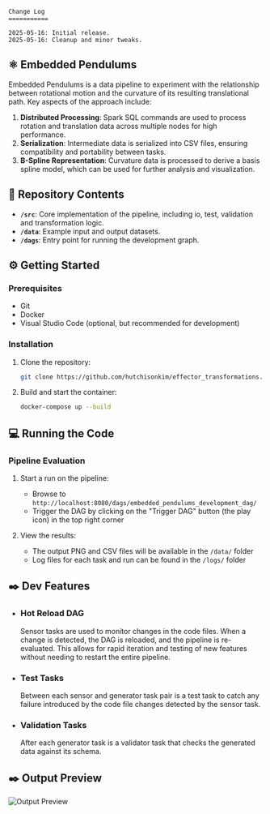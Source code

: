 

    Change Log
    ===========

    2025-05-16: Initial release.
    2025-05-16: Cleanup and minor tweaks.


## ⚛️ Embedded Pendulums


Embedded Pendulums is a data pipeline to experiment with the relationship between rotational motion and the curvature of its resulting translational path. Key aspects of the approach include:

1. **Distributed Processing**: Spark SQL commands are used to process rotation and translation data across multiple nodes for high performance.
2. **Serialization**: Intermediate data is serialized into CSV files, ensuring compatibility and portability between tasks.
3. **B-Spline Representation**: Curvature data is processed to derive a basis spline model, which can be used for further analysis and visualization.


## 📂 Repository Contents

- **`/src`**: Core implementation of the pipeline, including io, test, validation and transformation logic.
- **`/data`**: Example input and output datasets.
- **`/dags`**: Entry point for running the development graph.


## ⚙️ Getting Started

### Prerequisites

- Git
- Docker
- Visual Studio Code (optional, but recommended for development)

### Installation

1. Clone the repository:
   ~~~bash
   git clone https://github.com/hutchisonkim/effector_transformations.git
   ~~~

2. Build and start the container:
   ~~~bash
   docker-compose up --build
   ~~~

## 💻 Running the Code
### Pipeline Evaluation

1. Start a run on the pipeline:
   - Browse to `http://localhost:8080/dags/embedded_pendulums_development_dag/`
   - Trigger the DAG by clicking on the "Trigger DAG" button (the play icon) in the top right corner

2. View the results:
   - The output PNG and CSV files will be available in the `/data/` folder
   - Log files for each task and run can be found in the `/logs/` folder



##  ✒️ Dev Features

- ### Hot Reload DAG

    Sensor tasks are used to monitor changes in the code files. When a change is detected, the DAG is reloaded, and the pipeline is re-evaluated. This allows for rapid iteration and testing of new features without needing to restart the entire pipeline.
   
- ### Test Tasks

    Between each sensor and generator task pair is a test task to catch any failure introduced by the code file changes detected by the sensor task.

- ### Validation Tasks

    After each generator task is a validator task that checks the generated data against its schema.



## ✒️ Output Preview

![Output Preview](docs/embedded_pendulums.png)